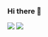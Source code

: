 ### Hi there 👋

<!--
**satyamkant/satyamKant** is a ✨ _special_ ✨ repository because its `README.md` (this file) appears on your GitHub profile.

Here are some ideas to get you started:

- 🔭 I’m currently working on ...
- 🌱 I’m currently learning ...
- 👯 I’m looking to collaborate on ...
- 🤔 I’m looking for help with ...
- 💬 Ask me about ...
- 📫 How to reach me: ...
- 😄 Pronouns: ...
- ⚡ Fun fact: ...
-->
<img src="https://github-readme-stats.vercel.app/api?username=SatyamKant&&show_icons=true&title_color=ffffff&icon_color=bb2acf&text_color=daf7dc&bg_color=151515">   <img src="https://github-readme-stats.vercel.app/api/top-langs/?username=SatyamKant&layout=compact&theme=highcontrast&langs_count=6">

